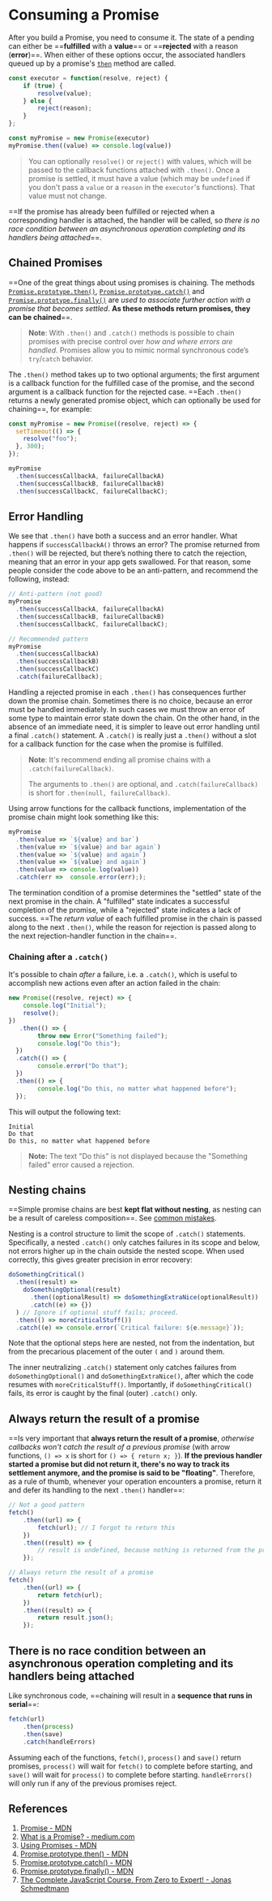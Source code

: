 # Consuming a Promise

After you build a Promise, you need to consume it. The state of a pending can either be ==**fulfilled** with a **value**== or ==**rejected** with a reason (**error**)==. When either of these options occur, the associated handlers queued up by a promise's [`then`](https://developer.mozilla.org/en-US/docs/Web/JavaScript/Reference/Global_Objects/Promise/then) method are called.

```js
const executor = function(resolve, reject) {
    if (true) {
        resolve(value);
    } else {
        reject(reason);
    }
};

const myPromise = new Promise(executor)
myPromise.then((value) => console.log(value))
```

> You can optionally `resolve()` or `reject()` with values, which will be passed to the callback functions attached with `.then()`. Once a promise is settled, it must have a value (which may be `undefined` if you don't pass a `value` or a `reason` in the `executor`'s functions). That value must not change.

==If the promise has already been fulfilled or rejected when a corresponding handler is attached, the handler will be called, so _there is no race condition between an asynchronous operation completing and its handlers being attached_==.

## Chained Promises

==One of the great things about using promises is chaining. The methods [`Promise.prototype.then()`](https://developer.mozilla.org/en-US/docs/Web/JavaScript/Reference/Global_Objects/Promise/then), [`Promise.prototype.catch()`](https://developer.mozilla.org/en-US/docs/Web/JavaScript/Reference/Global_Objects/Promise/catch) and [`Promise.prototype.finally()`](https://developer.mozilla.org/en-US/docs/Web/JavaScript/Reference/Global_Objects/Promise/finally) are _used to associate further action with a promise that becomes settled_. **As these methods return promises, they can be chained**==. 

> **Note**: With `.then()` and `.catch()` methods is possible to chain promises with precise control over _how and where errors are handled_. Promises allow you to mimic normal synchronous code’s `try`/`catch` behavior.

The `.then()` method takes up to two optional arguments; the first argument is a callback function for the fulfilled case of the promise, and the second argument is a callback function for the rejected case. ==Each `.then()` returns a newly generated promise object, which can optionally be used for chaining==, for example:

```js
const myPromise = new Promise((resolve, reject) => {
  setTimeout(() => {
    resolve("foo");
  }, 300);
});

myPromise
  .then(successCallbackA, failureCallbackA)
  .then(successCallbackB, failureCallbackB)
  .then(successCallbackC, failureCallbackC);
```

## Error Handling

We see that `.then()` have both a success and an error handler. What happens if `successCallbackA()` throws an error? The promise returned from `.then()` will be rejected, but there’s nothing there to catch the rejection, meaning that an error in your app gets swallowed. For that reason, some people consider the code above to be an anti-pattern, and recommend the following, instead:

```js
// Anti-pattern (not good)
myPromise
  .then(successCallbackA, failureCallbackA)
  .then(successCallbackB, failureCallbackB)
  .then(successCallbackC, failureCallbackC);

// Recommended pattern
myPromise
  .then(successCallbackA)
  .then(successCallbackB)
  .then(successCallbackC)
  .catch(failureCallback);
```

Handling a rejected promise in each `.then()` has consequences further down the promise chain. Sometimes there is no choice, because an error must be handled immediately. In such cases we must throw an error of some type to maintain error state down the chain. On the other hand, in the absence of an immediate need, it is simpler to leave out error handling until a final `.catch()` statement. A `.catch()` is really just a `.then()` without a slot for a callback function for the case when the promise is fulfilled.

> **Note**: It's recommend ending all promise chains with a `.catch(failureCallback)`.
>
> The arguments to `.then()` are optional, and `.catch(failureCallback)` is short for `.then(null, failureCallback)`.

Using arrow functions for the callback functions, implementation of the promise chain might look something like this:

```js
myPromise
  .then(value => `${value} and bar`)
  .then(value => `${value} and bar again`)
  .then(value => `${value} and again`)
  .then(value => `${value} and again`)
  .then(value => console.log(value))
  .catch(err =>  console.error(err););
```

The termination condition of a promise determines the "settled" state of the next promise in the chain. A "fulfilled" state indicates a successful completion of the promise, while a "rejected" state indicates a lack of success. ==The _return value_ of each fulfilled promise in the chain is passed along to the next `.then()`, while the reason for rejection is passed along to the next rejection-handler function in the chain==.

### Chaining after a `.catch()`

It's possible to chain *after* a failure, i.e. a `.catch()`, which is useful to accomplish new actions even after an action failed in the chain:

```js
new Promise((resolve, reject) => {
    console.log("Initial");
    resolve();
})
   .then(() => {
    	throw new Error("Something failed");
		console.log("Do this");
  })
  .catch(() => {
		console.error("Do that");
  })
  .then(() => {
		console.log("Do this, no matter what happened before");
  });
```

This will output the following text:

```
Initial
Do that
Do this, no matter what happened before
```

> **Note:** The text "Do this" is not displayed because the "Something failed" error caused a rejection.

## Nesting chains

==Simple promise chains are best **kept flat without nesting**, as nesting can be a result of careless composition==. See [common mistakes](https://developer.mozilla.org/en-US/docs/Web/JavaScript/Guide/Using_promises#common_mistakes).

Nesting is a control structure to limit the scope of `.catch()` statements. Specifically, a nested `.catch()` only catches failures in its scope and below, not errors higher up in the chain outside the nested scope. When used correctly, this gives greater precision in error recovery:

```js
doSomethingCritical()
  .then((result) =>
    doSomethingOptional(result)
      .then((optionalResult) => doSomethingExtraNice(optionalResult))
      .catch((e) => {})
  ) // Ignore if optional stuff fails; proceed.
  .then(() => moreCriticalStuff())
  .catch((e) => console.error(`Critical failure: ${e.message}`));
```

Note that the optional steps here are nested, not from the indentation, but from the precarious placement of the outer `(` and `)` around them.

The inner neutralizing `.catch()` statement only catches failures from `doSomethingOptional()` and `doSomethingExtraNice()`, after which the code resumes with `moreCriticalStuff()`. Importantly, if `doSomethingCritical()` fails, its error is caught by the final (outer) `.catch()` only.

## Always return the result of a promise

==Is very important that **always return the result of a promise**, _otherwise callbacks won't catch the result of a previous promise_ (with arrow functions, `() => x` is short for `() => { return x; }`). **If the previous handler started a promise but did not return it, there's no way to track its settlement anymore, and the promise is said to be "floating"**. Therefore, as a rule of thumb, whenever your operation encounters a promise, return it and defer its handling to the next `.then()` handler==:

```js
// Not a good pattern
fetch()
    .then((url) => {    	
    	fetch(url); // I forgot to return this
	})
    .then((result) => {
    	// result is undefined, because nothing is returned from the previous handler. There's no way to know the return value of the fetch() call anymore, or whether it succeeded at all.
	});

// Always return the result of a promise
fetch()
    .then((url) => {    	
    	return fetch(url); 
	})
    .then((result) => {
    	return result.json();
	});
```

## There is no race condition between an asynchronous operation completing and its handlers being attached

Like synchronous code, ==chaining will result in a **sequence that runs in serial**==:

```js
fetch(url)
    .then(process)
    .then(save)
    .catch(handleErrors)
```

Assuming each of the functions, `fetch()`, `process()` and `save()` return promises, `process()` will wait for `fetch()` to complete before starting, and `save()` will wait for `process()` to complete before starting. `handleErrors()` will only run if any of the previous promises reject.

## References

1. [Promise - MDN](https://developer.mozilla.org/en-US/docs/Web/JavaScript/Reference/Global_Objects/Promise)
1. [What is a Promise? - medium.com](https://medium.com/javascript-scene/master-the-javascript-interview-what-is-a-promise-27fc71e77261#.aa7ubggsy)
1. [Using Promises - MDN](https://developer.mozilla.org/en-US/docs/Web/JavaScript/Guide/Using_promises)
1. [Promise.prototype.then() - MDN](https://developer.mozilla.org/en-US/docs/Web/JavaScript/Reference/Global_Objects/Promise/then)
1. [Promise.prototype.catch() - MDN](https://developer.mozilla.org/en-US/docs/Web/JavaScript/Reference/Global_Objects/Promise/catch)
1. [Promise.prototype.finally() - MDN](https://developer.mozilla.org/en-US/docs/Web/JavaScript/Reference/Global_Objects/Promise/finally)
1. [The Complete JavaScript Course. From Zero to Expert! - Jonas Schmedtmann](https://www.udemy.com/course/the-complete-javascript-course/?utm_source=adwords&utm_medium=udemyads&utm_campaign=JavaScript_v.PROF_la.EN_cc.ROWMTA-B_ti.6368&utm_content=deal4584&utm_term=_._ag_130756014153_._ad_558386196906_._kw__._de_c_._dm__._pl__._ti_dsa-774930039569_._li_1011789_._pd__._&matchtype=&gclid=CjwKCAjwiuuRBhBvEiwAFXKaNCuaAhZ8UB5kIldtb76eeAyfM0SUKeceBq3FKF24pNxDVe-_g0-DPxoCnWwQAvD_BwE)